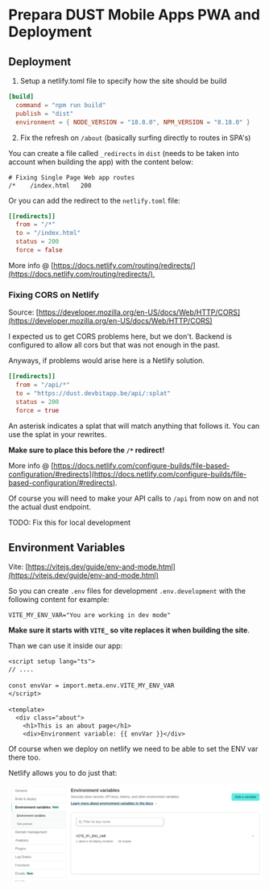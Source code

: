 # Prepara DUST Mobile Apps PWA and Deployment

## Deployment

1. Setup a netlify.toml file to specify how the site should be build

```toml
[build]
  command = "npm run build"
  publish = "dist"
  environment = { NODE_VERSION = "18.8.0", NPM_VERSION = "8.18.0" }
```

2. Fix the refresh on `/about` (basically surfing directly to routes in SPA's)

You can create a file called `_redirects` in `dist` (needs to be taken into account when building the app) with the content below:

```
# Fixing Single Page Web app routes
/*    /index.html   200
```

Or you can add the redirect to the `netlify.toml` file:

```toml
[[redirects]]
  from = "/*"
  to = "/index.html"
  status = 200
  force = false
```

More info @ [https://docs.netlify.com/routing/redirects/](https://docs.netlify.com/routing/redirects/),

### Fixing CORS on Netlify

Source: [https://developer.mozilla.org/en-US/docs/Web/HTTP/CORS](https://developer.mozilla.org/en-US/docs/Web/HTTP/CORS)

I expected us to get CORS problems here, but we don't. Backend is configured to allow all cors but that was not enough in the past.

Anyways, if problems would arise here is a Netlify solution.

```toml
[[redirects]]
  from = "/api/*"
  to = "https://dust.devbitapp.be/api/:splat"
  status = 200
  force = true
```

An asterisk indicates a splat that will match anything that follows it. You can use the splat in your rewrites.

**Make sure to place this before the `/*` redirect!**

More info @ [https://docs.netlify.com/configure-builds/file-based-configuration/#redirects](https://docs.netlify.com/configure-builds/file-based-configuration/#redirects).

Of course you will need to make your API calls to `/api` from now on and not the actual dust endpoint.

TODO: Fix this for local development

## Environment Variables

Vite: [https://vitejs.dev/guide/env-and-mode.html](https://vitejs.dev/guide/env-and-mode.html)

So you can create `.env` files for development `.env.development` with the following content for example:

```
VITE_MY_ENV_VAR="You are working in dev mode"
```

**Make sure it starts with `VITE_` so vite replaces it when building the site**.

Than we can use it inside our app:

```vue
<script setup lang="ts">
// ....

const envVar = import.meta.env.VITE_MY_ENV_VAR
</script>

<template>
  <div class="about">
    <h1>This is an about page</h1>
    <div>Environment variable: {{ envVar }}</div>

```

Of course when we deploy on netlify we need to be able to set the ENV var there too.

Netlify allows you to do just that:

![Netlify ENV vars](./img/netlify_env_vars.png)
